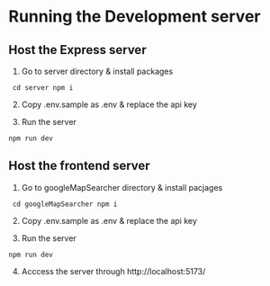 # Running the Development server

## Host the Express server

1. Go to server directory & install packages

`` 
cd server
npm i 
``

2. Copy .env.sample as .env & replace the api key
   
3. Run the server

``
npm run dev
``

## Host the frontend server

1. Go to googleMapSearcher directory & install pacjages
   
`` 
cd googleMapSearcher
npm i 
``

2. Copy .env.sample as .env & replace the api key
   
3. Run the server
   
``
npm run dev
``

4. Acccess the server through http://localhost:5173/
